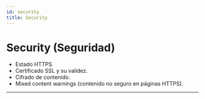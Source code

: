 ```yaml
---
id: security
title: Security
---
```

# Security (Seguridad)

- Estado HTTPS.
- Certificado SSL y su validez.
- Cifrado de contenido.
- Mixed content warnings (contenido no seguro en páginas HTTPS).

---